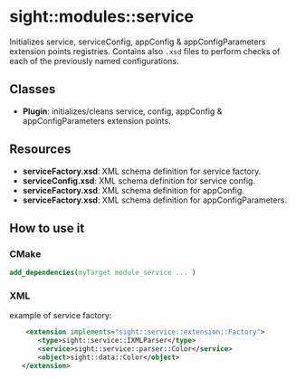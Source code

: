 # sight::modules::service

Initializes service, serviceConfig, appConfig & appConfigParameters extension points registries.
Contains also `.xsd` files to perform checks of each of the previously named configurations.

## Classes

- **Plugin**: initializes/cleans service, config, appConfig & appConfigParameters extension points.

## Resources

- **serviceFactory.xsd**: XML schema definition for service factory.
- **serviceConfig.xsd**: XML schema definition for service config.
- **serviceFactory.xsd**: XML schema definition for appConfig.
- **serviceFactory.xsd**: XML schema definition for appConfigParameters.

## How to use it

### CMake

```cmake
add_dependencies(myTarget module_service ... )
```

### XML

example of service factory:

 ```xml
     <extension implements="sight::service::extension::Factory">
        <type>sight::service::IXMLParser</type>
        <service>sight::service::parser::Color</service>
        <object>sight::data::Color</object>
    </extension>
 ```